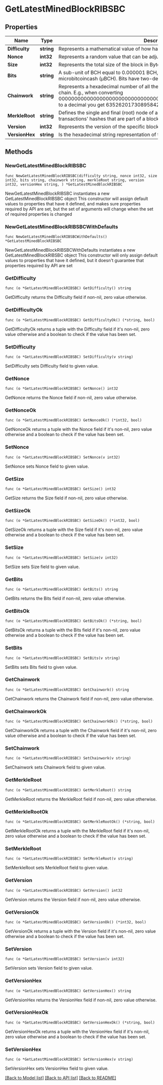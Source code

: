 # GetLatestMinedBlockRIBSBC

## Properties

Name | Type | Description | Notes
------------ | ------------- | ------------- | -------------
**Difficulty** | **string** | Represents a mathematical value of how hard it is to find a valid hash for this block. | 
**Nonce** | **int32** | Represents a random value that can be adjusted to satisfy the proof of work | 
**Size** | **int32** | Represents the total size of the block in Bytes. | 
**Bits** | **string** | A sub-unit of BCH equal to 0.000001 BCH, or 100 Satoshi, and is the same as microbitcoincash (μBCH). Bits have two-decimal precision. | 
**Chainwork** | **string** | Represents a hexadecimal number of all the hashes necessary to produce the current chain. E.g., when converting 0000000000000000000000000000000000000000000086859f7a841475b236fd to a decimal you get 635262017308958427068157 hashes, or 635262 exahashes. | 
**MerkleRoot** | **string** | Defines the single and final (root) node of a Merkle tree. It is the combined hash of all transactions&#39; hashes that are part of a blockchain block. | 
**Version** | **int32** | Represents the version of the specific block on the blockchain. | 
**VersionHex** | **string** | Is the hexadecimal string representation of the block&#39;s version. | 

## Methods

### NewGetLatestMinedBlockRIBSBC

`func NewGetLatestMinedBlockRIBSBC(difficulty string, nonce int32, size int32, bits string, chainwork string, merkleRoot string, version int32, versionHex string, ) *GetLatestMinedBlockRIBSBC`

NewGetLatestMinedBlockRIBSBC instantiates a new GetLatestMinedBlockRIBSBC object
This constructor will assign default values to properties that have it defined,
and makes sure properties required by API are set, but the set of arguments
will change when the set of required properties is changed

### NewGetLatestMinedBlockRIBSBCWithDefaults

`func NewGetLatestMinedBlockRIBSBCWithDefaults() *GetLatestMinedBlockRIBSBC`

NewGetLatestMinedBlockRIBSBCWithDefaults instantiates a new GetLatestMinedBlockRIBSBC object
This constructor will only assign default values to properties that have it defined,
but it doesn't guarantee that properties required by API are set

### GetDifficulty

`func (o *GetLatestMinedBlockRIBSBC) GetDifficulty() string`

GetDifficulty returns the Difficulty field if non-nil, zero value otherwise.

### GetDifficultyOk

`func (o *GetLatestMinedBlockRIBSBC) GetDifficultyOk() (*string, bool)`

GetDifficultyOk returns a tuple with the Difficulty field if it's non-nil, zero value otherwise
and a boolean to check if the value has been set.

### SetDifficulty

`func (o *GetLatestMinedBlockRIBSBC) SetDifficulty(v string)`

SetDifficulty sets Difficulty field to given value.


### GetNonce

`func (o *GetLatestMinedBlockRIBSBC) GetNonce() int32`

GetNonce returns the Nonce field if non-nil, zero value otherwise.

### GetNonceOk

`func (o *GetLatestMinedBlockRIBSBC) GetNonceOk() (*int32, bool)`

GetNonceOk returns a tuple with the Nonce field if it's non-nil, zero value otherwise
and a boolean to check if the value has been set.

### SetNonce

`func (o *GetLatestMinedBlockRIBSBC) SetNonce(v int32)`

SetNonce sets Nonce field to given value.


### GetSize

`func (o *GetLatestMinedBlockRIBSBC) GetSize() int32`

GetSize returns the Size field if non-nil, zero value otherwise.

### GetSizeOk

`func (o *GetLatestMinedBlockRIBSBC) GetSizeOk() (*int32, bool)`

GetSizeOk returns a tuple with the Size field if it's non-nil, zero value otherwise
and a boolean to check if the value has been set.

### SetSize

`func (o *GetLatestMinedBlockRIBSBC) SetSize(v int32)`

SetSize sets Size field to given value.


### GetBits

`func (o *GetLatestMinedBlockRIBSBC) GetBits() string`

GetBits returns the Bits field if non-nil, zero value otherwise.

### GetBitsOk

`func (o *GetLatestMinedBlockRIBSBC) GetBitsOk() (*string, bool)`

GetBitsOk returns a tuple with the Bits field if it's non-nil, zero value otherwise
and a boolean to check if the value has been set.

### SetBits

`func (o *GetLatestMinedBlockRIBSBC) SetBits(v string)`

SetBits sets Bits field to given value.


### GetChainwork

`func (o *GetLatestMinedBlockRIBSBC) GetChainwork() string`

GetChainwork returns the Chainwork field if non-nil, zero value otherwise.

### GetChainworkOk

`func (o *GetLatestMinedBlockRIBSBC) GetChainworkOk() (*string, bool)`

GetChainworkOk returns a tuple with the Chainwork field if it's non-nil, zero value otherwise
and a boolean to check if the value has been set.

### SetChainwork

`func (o *GetLatestMinedBlockRIBSBC) SetChainwork(v string)`

SetChainwork sets Chainwork field to given value.


### GetMerkleRoot

`func (o *GetLatestMinedBlockRIBSBC) GetMerkleRoot() string`

GetMerkleRoot returns the MerkleRoot field if non-nil, zero value otherwise.

### GetMerkleRootOk

`func (o *GetLatestMinedBlockRIBSBC) GetMerkleRootOk() (*string, bool)`

GetMerkleRootOk returns a tuple with the MerkleRoot field if it's non-nil, zero value otherwise
and a boolean to check if the value has been set.

### SetMerkleRoot

`func (o *GetLatestMinedBlockRIBSBC) SetMerkleRoot(v string)`

SetMerkleRoot sets MerkleRoot field to given value.


### GetVersion

`func (o *GetLatestMinedBlockRIBSBC) GetVersion() int32`

GetVersion returns the Version field if non-nil, zero value otherwise.

### GetVersionOk

`func (o *GetLatestMinedBlockRIBSBC) GetVersionOk() (*int32, bool)`

GetVersionOk returns a tuple with the Version field if it's non-nil, zero value otherwise
and a boolean to check if the value has been set.

### SetVersion

`func (o *GetLatestMinedBlockRIBSBC) SetVersion(v int32)`

SetVersion sets Version field to given value.


### GetVersionHex

`func (o *GetLatestMinedBlockRIBSBC) GetVersionHex() string`

GetVersionHex returns the VersionHex field if non-nil, zero value otherwise.

### GetVersionHexOk

`func (o *GetLatestMinedBlockRIBSBC) GetVersionHexOk() (*string, bool)`

GetVersionHexOk returns a tuple with the VersionHex field if it's non-nil, zero value otherwise
and a boolean to check if the value has been set.

### SetVersionHex

`func (o *GetLatestMinedBlockRIBSBC) SetVersionHex(v string)`

SetVersionHex sets VersionHex field to given value.



[[Back to Model list]](../README.md#documentation-for-models) [[Back to API list]](../README.md#documentation-for-api-endpoints) [[Back to README]](../README.md)


